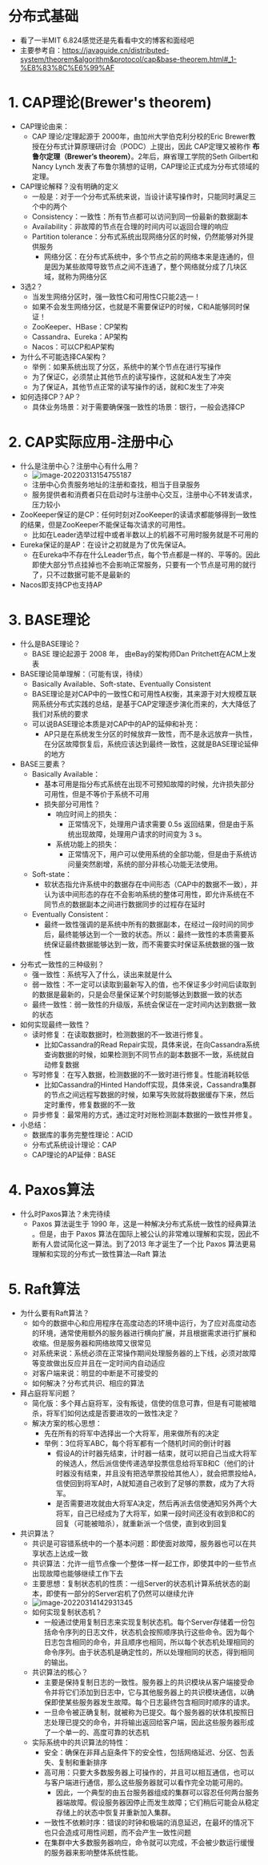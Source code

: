 # 分布式基础

- 看了一半MIT 6.824感觉还是先看看中文的博客和面经吧
- 主要参考自：https://javaguide.cn/distributed-system/theorem&algorithm&protocol/cap&base-theorem.html#_1-%E8%83%8C%E6%99%AF

# 1. CAP理论(Brewer's theorem)

- CAP理论由来：
  - CAP 理论/定理起源于 2000年，由加州大学伯克利分校的Eric Brewer教授在分布式计算原理研讨会（PODC）上提出，因此 CAP定理又被称作 **布鲁尔定理（Brewer’s theorem）**。2年后，麻省理工学院的Seth Gilbert和Nancy Lynch 发表了布鲁尔猜想的证明，CAP理论正式成为分布式领域的定理。
- CAP理论解释？没有明确的定义
  - 一般是：对于一个分布式系统来说，当设计读写操作时，只能同时满足三个中的两个
  - Consistency：一致性：所有节点都可以访问到同一份最新的数据副本
  - Availability：非故障的节点在合理的时间内可以返回合理的响应
  - Partition tolerance：分布式系统出现网络分区的时候，仍然能够对外提供服务
    - 网络分区：在分布式系统中，多个节点之前的网络本来是连通的，但是因为某些故障导致节点之间不连通了，整个网络就分成了几块区域，就称为网络分区
- 3选2？
  - 当发生网络分区时，强一致性C和可用性C只能2选一！
  - 如果不会发生网络分区，也就是不需要保证P的时候，C和A能够同时保证！
  - ZooKeeper、HBase：CP架构
  - Cassandra、Eureka：AP架构
  - Nacos：可以CP和AP架构
- 为什么不可能选择CA架构？
  - 举例：如果系统出现了分区，系统中的某个节点在进行写操作
  - 为了保证C，必须禁止其他节点的读写操作，这就和A发生了冲突
  - 为了保证A，其他节点正常的读写操作的话，就和C发生了冲突
- 如何选择CP？AP？
  - 具体业务场景：对于需要确保强一致性的场景：银行，一般会选择CP

# 2. CAP实际应用-注册中心

- 什么是注册中心？注册中心有什么用？
  - ![image-20220313154755187](1_%E5%88%86%E5%B8%83%E5%BC%8F%E5%9F%BA%E7%A1%80.assets/image-20220313154755187.png)
  - 注册中心负责服务地址的注册和查找，相当于目录服务
  - 服务提供者和消费者只在启动时与注册中心交互，注册中心不转发请求，压力较小
- ZooKeeper保证的是CP：任何时刻对ZooKeeper的读请求都能够得到一致性的结果，但是ZooKeeper不能保证每次请求的可用性。
  - 比如在Leader选举过程中或者半数以上的机器不可用时服务就是不可用的
- Eureka保证的是AP：在设计之初就是为了优先保证A。
  - 在Eureka中不存在什么Leader节点，每个节点都是一样的、平等的。因此即使大部分节点挂掉也不会影响正常服务，只要有一个节点是可用的就行了，只不过数据可能不是最新的
- Nacos即支持CP也支持AP

# 3. BASE理论

- 什么是BASE理论？
  - BASE 理论起源于 2008 年， 由eBay的架构师Dan Pritchett在ACM上发表
- BASE理论简单理解：（可能有误，待续）
  - Basically Available、Soft-state、Eventually Consistent
  - BASE理论是对CAP中的一致性C和可用性A权衡，其来源于对大规模互联网系统分布式实践的总结，是基于CAP定理逐步演化而来的，大大降低了我们对系统的要求
  - 可以说BASE理论本质是对CAP中的AP的延伸和补充：
    - AP只是在系统发生分区的时候放弃一致性，而不是永远放弃一执性，在分区故障恢复后，系统应该达到最终一致性，这就是BASE理论延伸的地方
- BASE三要素？
  - Basically Available：
    - 基本可用是指分布式系统在出现不可预知故障的时候，允许损失部分可用性，但是不等价于系统不可用
    - 损失部分可用性？
      - 响应时间上的损失：
        - 正常情况下，处理用户请求需要 0.5s 返回结果，但是由于系统出现故障，处理用户请求的时间变为 3 s。
      - 系统功能上的损失：
        - 正常情况下，用户可以使用系统的全部功能，但是由于系统访问量突然剧增，系统的部分非核心功能无法使用。
  - Soft-state：
    - 软状态指允许系统中的数据存在中间形态（CAP中的数据不一致），并认为该中间形态的存在不会影响系统的整体可用性，即允许系统在不同节点的数据副本之间进行数据同步的过程存在延时
  - Eventually Consistent：
    - 最终一致性强调的是系统中所有的数据副本，在经过一段时间的同步后，最终能够达到一个一致的状态。所以：最终一致性的本质需要系统保证最终数据能够达到一致，而不需要实时保证系统数据的强一致性
- 分布式一致性的三种级别？
  - 强一致性：系统写入了什么，读出来就是什么
  - 弱一致性：不一定可以读取到最新写入的值，也不保证多少时间后读取到的数据是最新的，只是会尽量保证某个时刻能够达到数据一致的状态
  - 最终一致性：弱一致性的升级版，系统会保证在一定时间内达到数据一致的状态
- 如何实现最终一致性？
  - 读时修复：在读取数据时，检测数据的不一致进行修复。
    - 比如Cassandra的Read Repair实现，具体来说，在向Cassandra系统查询数据的时候，如果检测到不同节点的副本数据不一致，系统就自动修复数据
  - 写时修复：在写入数据，检测数据的不一致时进行修复。性能消耗较低
    - 比如Cassandra的Hinted Handoff实现，具体来说，Cassandra集群的节点之间远程写数据的时候，如果写失败就将数据缓存下来，然后定时重传，修复数据的不一致
  - 异步修复：最常用的方式，通过定时对账检测副本数据的一致性并修复。
- 小总结：
  - 数据库的事务完整性理论：ACID
  - 分布式系统设计理论：CAP
  - CAP理论的AP延伸：BASE

# 4. Paxos算法

- 什么时Paxos算法？未完待续
  - Paxos 算法诞生于 1990 年，这是一种解决分布式系统一致性的经典算法 。但是，由于 Paxos 算法在国际上被公认的非常难以理解和实现，因此不断有人尝试简化这一算法。到了2013 年才诞生了一个比 Paxos 算法更易理解和实现的分布式一致性算法—Raft 算法

# 5. Raft算法

- 为什么要有Raft算法？
  - 如今的数据中心和应用程序在高度动态的环境中运行，为了应对高度动态的环境，通常使用额外的服务器进行横向扩展，并且根据需求进行扩展和收缩。但是服务器和网络故障又很常见
  - 对系统来说：系统必须在正常操作期间处理服务器的上下线，必须对故障等变故做出反应并且在一定时间内自动适应
  - 对客户端来说：明显的中断是不可接受的
  - 如何解决？分布式共识、相应的算法
- 拜占庭将军问题？
  - 简化版：多个拜占庭将军，没有叛徒，信使的信息可靠，但是有可能被暗杀，将军们如何达成是否要进攻的一致性决定？
  - 解决方案的核心思想：
    - 先在所有的将军中选择出一个大将军，用来做所有的决定
    - 举例：3位将军ABC，每个将军都有一个随机时间的倒计时器
      - 假设A的计时器先结束，计时器一结束，就可以把自己当成大将军的候选人，然后派信使传递选举投票信息给将军B和C（他们的计时器没有结束，并且没有把选举票投给其他人），就会把票投给A，信使回到将军A时，A就知道自己收到了足够的票数，成为了大将军。
      - 是否需要进攻就由大将军A决定，然后再派去信使通知另外两个大将军，自己已经成为了大将军，如果一段时间还没有收到B和C的回复（可能被暗杀），就重新派一个信使，直到收到回复
- 共识算法？
  - 共识是可容错系统中的一个基本问题：即使面对故障，服务器也可以在共享状态上达成一致
  - 共识算法：允许一组节点像一个整体一样一起工作，即使其中的一些节点出现故障也能够继续工作下去
  - 主要思想：复制状态机的性质：一组Server的状态机计算系统状态的副本，即使有一部分的Server宕机了仍然可以继续允许
  - ![image-20220314142931345](1_%E5%88%86%E5%B8%83%E5%BC%8F%E5%9F%BA%E7%A1%80.assets/image-20220314142931345.png)
  - 如何实现复制状态机？
    - 一般通过使用复制日志来实现复制状态机。每个Server存储着一份包括命令序列的日志文件，状态机会按照顺序执行这些命令。因为每个日志包含相同的命令，并且顺序也相同，所以每个状态机处理相同的命令序列。由于状态机是确定性的，所以处理相同的状态，得到相同的输出。
  - 共识算法的核心？
    - 主要是保持复制日志的一致性。服务器上的共识模块从客户端接受命令并将它们添加到日志中，它与其他服务器上的共识模块通信，以确保即使某些服务器发生故障。每个日志最终包含相同时顺序的请求。
    - 一旦命令被正确复制，就被称为已提交。每个服务器的状体机按照日志处理已提交的命令，并将输出返回给客户端，因此这些服务器形成了一个单一的、高度可靠的状态机
  - 实际系统中的共识算法的特性：
    - 安全：确保在非拜占庭条件下的安全性，包括网络延迟、分区、包丢失、复制和重新排序
    - 高可用：只要大多数服务器上可操作的，并且可以相互通信，也可以与客户端进行通信，那么这些服务器就可以看作完全功能可用的。
      - 因此，一个典型的由五台服务器组成的集群可以容忍任何两台服务器端故障。假设服务器因停止而发生故障；它们稍后可能会从稳定存储上的状态中恢复并重新加入集群。
    - 一致性不依赖时序：错误的时钟和极端的消息延迟，在最坏的情况下也只会造成可用性问题，而不会产生一致性问题
    - 在集群中大多数服务器响应，命令就可以完成，不会被少数运行缓慢的服务器来影响整体系统性能。